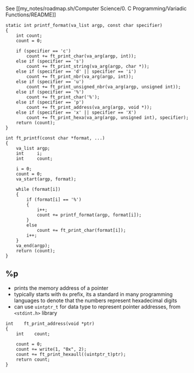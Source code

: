 See [[my_notes/roadmap.sh/Computer Science/0. C Programming/Variadic Functions/README]]
```
static int printf_format(va_list argp, const char specifier)
{
    int count;
    count = 0;
    
    if (specifier == 'c')
        count += ft_print_char(va_arg(argp, int));
    else if (specifier == 's')
        count += ft_print_string(va_arg(argp, char *));
    else if (specifier == 'd' || specifier == 'i')
        count += ft_print_nbr(va_arg(argp, int));
    else if (specifier == 'u')
        count += ft_print_unsigned_nbr(va_arg(argp, unsigned int));
    else if (specifier == '%')
        count += ft_print_char('%');
    else if (specifier == 'p')
        count += ft_print_address(va_arg(argp, void *));
    else if (specifier == 'x' || specifier == 'X')
        count += ft_print_hexa(va_arg(argp, unsigned int), specifier);
    return (count);
}

int ft_printf(const char *format, ...)
{
    va_list argp;
    int     i;
    int     count;
  
    i = 0;
    count = 0;
    va_start(argp, format);

    while (format[i])
    {
        if (format[i] == '%')
        {
            i++;
            count += printf_format(argp, format[i]);
        }
        else
            count += ft_print_char(format[i]);
        i++;
    }
    va_end(argp);
    return (count);
}
```

## %p
- prints the memory address of a pointer
- typically starts with `0x` prefix, its a standard in many programming languages to denote that the numbers represent hexadecimal digits
- can use `uintptr_t` for data type to represent pointer addresses, from `<stdint.h>` library
```
int    ft_print_address(void *ptr)
{
    int    count;

    count = 0;
    count += write(1, "0x", 2);
    count += ft_print_hexaull((uintptr_t)ptr);
    return count;
}
```

